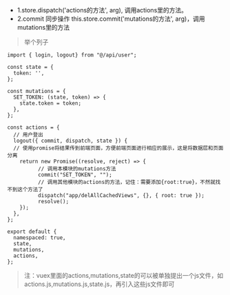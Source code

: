 
- 1.store.dispatch('actions的方法', arg), 调用actions里的方法。 
- 2.commit 同步操作 this.store.commit('mutations的方法', arg)，调用mutations里的方法

> 举个列子
```
import { login, logout} from "@/api/user";

const state = {
  token: '',
};

const mutations = {
  SET_TOKEN: (state, token) => {
    state.token = token;
  },
};

const actions = {
  // 用户登出
  logout({ commit, dispatch, state }) {
  // 使用promise将结果传到前端页面，方便前端页面进行相应的展示，这是将数据层和页面分离
    return new Promise((resolve, reject) => {
          // 调用本模块的mutations方法
          commit("SET_TOKEN", ""); 
          // 调用其他模块的actions的方法，记住：需要添加{root:true}，不然就找不到这个方法了
          dispatch("app/delAllCachedViews", {}, { root: true });
          resolve();
    });
  },
};

export default {
  namespaced: true,
  state,
  mutations,
  actions,
};
```
> 注：vuex里面的actions,mutations,state的可以被单独提出一个js文件，如actions.js,mutations.js,state.js，再引入这些js文件即可